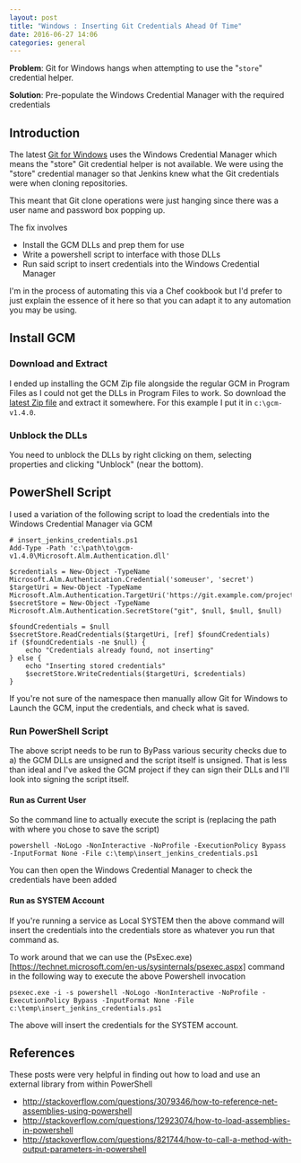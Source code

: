 ```yaml
---
layout: post
title: "Windows : Inserting Git Credentials Ahead Of Time"
date: 2016-06-27 14:06
categories: general
---
```


**Problem**: Git for Windows hangs when attempting to use the "`store`" credential
helper.

**Solution**: Pre-populate the Windows Credential Manager with the required
credentials

## Introduction

The latest [Git for Windows](https://git-for-windows.github.io/) uses the
Windows Credential Manager which means the "store" Git credential helper is not
available. We were using the "store" credential manager so that Jenkins knew
what the Git credentials were when cloning repositories. 

This meant that Git clone operations were just hanging since there was a
user name and password box popping up.

The fix involves

* Install the GCM DLLs and prep them for use
* Write a powershell script to interface with those DLLs
* Run said script to insert credentials into the Windows Credential Manager

I'm in the process of automating this via a Chef cookbook but I'd prefer to just
explain the essence of it here so that you can adapt it to any automation you
may be using.

## Install GCM

### Download and Extract

I ended up installing the GCM Zip file alongside the regular GCM in Program
Files as I could not get the DLLs in Program Files to work. So download the
[latest Zip
file](https://github.com/Microsoft/Git-Credential-Manager-for-Windows/releases/latest)
and extract it somewhere. For this example I put it in `c:\gcm-v1.4.0`. 

### Unblock the DLLs

You need to unblock the DLLs by right clicking on them, selecting properties and
clicking "Unblock" (near the bottom).

## PowerShell Script

I used a variation of the following script to load the credentials into the
Windows Credential Manager via GCM

```
# insert_jenkins_credentials.ps1
Add-Type -Path 'c:\path\to\gcm-v1.4.0\Microsoft.Alm.Authentication.dll'

$credentials = New-Object -TypeName Microsoft.Alm.Authentication.Credential('someuser', 'secret')
$targetUri = New-Object -TypeName Microsoft.Alm.Authentication.TargetUri('https://git.example.com/projects')
$secretStore = New-Object -TypeName Microsoft.Alm.Authentication.SecretStore("git", $null, $null, $null)

$foundCredentials = $null
$secretStore.ReadCredentials($targetUri, [ref] $foundCredentials)
if ($foundCredentials -ne $null) {
    echo "Credentials already found, not inserting"
} else {
    echo "Inserting stored credentials"
    $secretStore.WriteCredentials($targetUri, $credentials)
}
```

If you're not sure of the namespace then manually allow Git for Windows to
Launch the GCM, input the credentials, and check what is saved.

### Run PowerShell Script

The above script needs to be run to ByPass various security checks due to a) the
GCM DLLs are unsigned and the script itself is unsigned. That is less than ideal
and I've asked the GCM project if they can sign their DLLs and I'll look into
signing the script itself.

#### Run as Current User

So the command line to actually execute the script is (replacing the path with
where you chose to save the script)

    powershell -NoLogo -NonInteractive -NoProfile -ExecutionPolicy Bypass -InputFormat None -File c:\temp\insert_jenkins_credentials.ps1

You can then open the Windows Credential Manager to check the credentials have
been added

#### Run as SYSTEM Account

If you're running a service as Local SYSTEM then the above command will insert
the credentials into the credentials store as whatever you run that command as.

To work around that we can use the
(PsExec.exe)[https://technet.microsoft.com/en-us/sysinternals/psexec.aspx]
command in the following way to execute the above Powershell invocation

    psexec.exe -i -s powershell -NoLogo -NonInteractive -NoProfile -ExecutionPolicy Bypass -InputFormat None -File c:\temp\insert_jenkins_credentials.ps1

The above will insert the credentials for the SYSTEM account.

## References

These posts were very helpful in finding out how to load and use an external
library from within PowerShell

* http://stackoverflow.com/questions/3079346/how-to-reference-net-assemblies-using-powershell
* http://stackoverflow.com/questions/12923074/how-to-load-assemblies-in-powershell
* http://stackoverflow.com/questions/821744/how-to-call-a-method-with-output-parameters-in-powershell

